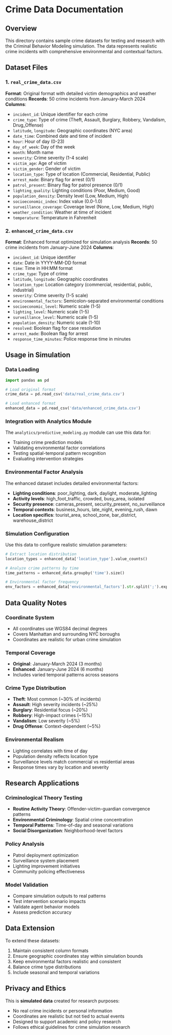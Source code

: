 # Crime Data Documentation

## Overview
This directory contains sample crime datasets for testing and research with the Criminal Behavior Modeling simulation. The data represents realistic crime incidents with comprehensive environmental and contextual factors.

## Dataset Files

### 1. `real_crime_data.csv`
**Format**: Original format with detailed victim demographics and weather conditions
**Records**: 50 crime incidents from January-March 2024
**Columns**:
- `incident_id`: Unique identifier for each crime
- `crime_type`: Type of crime (Theft, Assault, Burglary, Robbery, Vandalism, Drug_Offense)
- `latitude`, `longitude`: Geographic coordinates (NYC area)
- `date_time`: Combined date and time of incident
- `hour`: Hour of day (0-23)
- `day_of_week`: Day of the week
- `month`: Month name
- `severity`: Crime severity (1-4 scale)
- `victim_age`: Age of victim
- `victim_gender`: Gender of victim
- `location_type`: Type of location (Commercial, Residential, Public)
- `arrest_made`: Binary flag for arrest (0/1)
- `patrol_present`: Binary flag for patrol presence (0/1)
- `lighting_quality`: Lighting conditions (Poor, Medium, Good)
- `population_density`: Density level (Low, Medium, High)
- `socioeconomic_index`: Index value (0.0-1.0)
- `surveillance_coverage`: Coverage level (None, Low, Medium, High)
- `weather_condition`: Weather at time of incident
- `temperature`: Temperature in Fahrenheit

### 2. `enhanced_crime_data.csv`
**Format**: Enhanced format optimized for simulation analysis
**Records**: 50 crime incidents from January-June 2024
**Columns**:
- `incident_id`: Unique identifier
- `date`: Date in YYYY-MM-DD format
- `time`: Time in HH:MM format
- `crime_type`: Type of crime
- `latitude`, `longitude`: Geographic coordinates
- `location_type`: Location category (commercial, residential, public, industrial)
- `severity`: Crime severity (1-5 scale)
- `environmental_factors`: Semicolon-separated environmental conditions
- `socioeconomic_level`: Numeric scale (1-5)
- `lighting_level`: Numeric scale (1-5)
- `surveillance_level`: Numeric scale (1-5)
- `population_density`: Numeric scale (1-10)
- `resolved`: Boolean flag for case resolution
- `arrest_made`: Boolean flag for arrest
- `response_time_minutes`: Police response time in minutes

## Usage in Simulation

### Data Loading
```python
import pandas as pd

# Load original format
crime_data = pd.read_csv('data/real_crime_data.csv')

# Load enhanced format
enhanced_data = pd.read_csv('data/enhanced_crime_data.csv')
```

### Integration with Analytics Module
The `analytics/predictive_modeling.py` module can use this data for:
- Training crime prediction models
- Validating environmental factor correlations
- Testing spatial-temporal pattern recognition
- Evaluating intervention strategies

### Environmental Factor Analysis
The enhanced dataset includes detailed environmental factors:
- **Lighting conditions**: poor_lighting, dark, daylight, moderate_lighting
- **Activity levels**: high_foot_traffic, crowded, busy_area, isolated
- **Security presence**: cameras_present, security_present, no_surveillance
- **Temporal contexts**: business_hours, late_night, evening_rush, dawn
- **Location specifics**: tourist_area, school_zone, bar_district, warehouse_district

### Simulation Configuration
Use this data to configure realistic simulation parameters:
```python
# Extract location distribution
location_types = enhanced_data['location_type'].value_counts()

# Analyze crime patterns by time
time_patterns = enhanced_data.groupby('time').size()

# Environmental factor frequency
env_factors = enhanced_data['environmental_factors'].str.split(';').explode().value_counts()
```

## Data Quality Notes

### Coordinate System
- All coordinates use WGS84 decimal degrees
- Covers Manhattan and surrounding NYC boroughs
- Coordinates are realistic for urban crime simulation

### Temporal Coverage
- **Original**: January-March 2024 (3 months)
- **Enhanced**: January-June 2024 (6 months)
- Includes varied temporal patterns across seasons

### Crime Type Distribution
- **Theft**: Most common (~30% of incidents)
- **Assault**: High severity incidents (~25%)
- **Burglary**: Residential focus (~20%)
- **Robbery**: High-impact crimes (~15%)
- **Vandalism**: Low severity (~5%)
- **Drug Offense**: Context-dependent (~5%)

### Environmental Realism
- Lighting correlates with time of day
- Population density reflects location type
- Surveillance levels match commercial vs residential areas
- Response times vary by location and severity

## Research Applications

### Criminological Theory Testing
- **Routine Activity Theory**: Offender-victim-guardian convergence patterns
- **Environmental Criminology**: Spatial crime concentration
- **Temporal Patterns**: Time-of-day and seasonal variations
- **Social Disorganization**: Neighborhood-level factors

### Policy Analysis
- Patrol deployment optimization
- Surveillance system placement
- Lighting improvement initiatives
- Community policing effectiveness

### Model Validation
- Compare simulation outputs to real patterns
- Test intervention scenario impacts
- Validate agent behavior models
- Assess prediction accuracy

## Data Extension

To extend these datasets:
1. Maintain consistent column formats
2. Ensure geographic coordinates stay within simulation bounds
3. Keep environmental factors realistic and consistent
4. Balance crime type distributions
5. Include seasonal and temporal variations

## Privacy and Ethics

This is **simulated data** created for research purposes:
- No real crime incidents or personal information
- Coordinates are realistic but not tied to actual events
- Designed to support academic and policy research
- Follows ethical guidelines for crime simulation research
